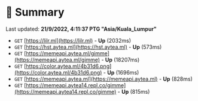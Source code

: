 # 📖 Summary
Last updated: **21/9/2022, 4:11:37 PTG "Asia/Kuala_Lumpur"**

- `GET` [https://lilr.ml](https://lilr.ml) - **Up** (2032ms)
- `GET` [https://hst.aytea.ml](https://hst.aytea.ml) - **Up** (573ms)
- `GET` [https://memeapi.aytea.ml/gimme](https://memeapi.aytea.ml/gimme) - **Up** (18207ms)
- `GET` [https://color.aytea.ml/4b31d6.png](https://color.aytea.ml/4b31d6.png) - **Up** (1696ms)
- `GET` [https://memeapi.aytea.ml](https://memeapi.aytea.ml) - **Up** (828ms)
- `GET` [https://memeapi.aytea14.repl.co/gimme](https://memeapi.aytea14.repl.co/gimme) - **Up** (815ms)
